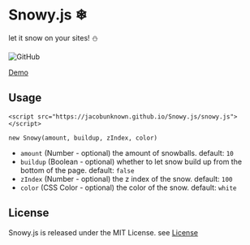 # Snowy.js ❄
let it snow on your sites! ⛄

![GitHub](https://img.shields.io/github/license/jacobunknown/Snowy.j)

[Demo](https://jacobunknown.github.io/Snowy.js/demo)
 
## Usage

`<script src="https://jacobunknown.github.io/Snowy.js/snowy.js"></script>`

`new Snowy(amount, buildup, zIndex, color)`

- `amount` (Number - optional) the amount of snowballs. default: `10`
- `buildup` (Boolean - optional) whether to let snow build up from the bottom of the page. default: `false`
- `zIndex` (Number - optional) the z index of the snow. default: `100`
- `color` (CSS Color - optional) the color of the snow. default: `white`

## License
Snowy.js is released under the MIT License. see [License](LICENSE)
